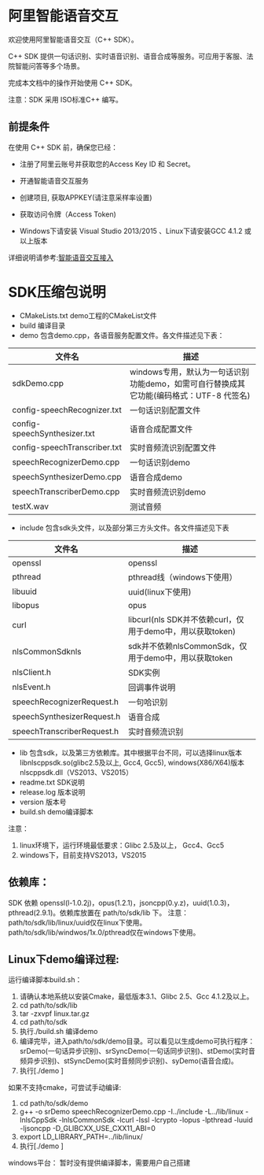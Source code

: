 # 阿里智能语音交互

欢迎使用阿里智能语音交互（C++ SDK）。

C++ SDK 提供一句话识别、实时语音识别、语音合成等服务。可应用于客服、法院智能问答等多个场景。

完成本文档中的操作开始使用 C++ SDK。

注意：SDK 采用 ISO标准C++ 编写。

## 前提条件

在使用 C++ SDK 前，确保您已经：

* 注册了阿里云账号并获取您的Access Key ID 和 Secret。

* 开通智能语音交互服务

* 创建项目, 获取APPKEY(请注意采样率设置)

* 获取访问令牌（Access Token)

* Windows下请安装 Visual Studio 2013/2015 、Linux下请安装GCC 4.1.2 或以上版本

详细说明请参考:[智能语音交互接入](https://help.aliyun.com/product/30413.html)



# SDK压缩包说明


- CMakeLists.txt demo工程的CMakeList文件
- build 编译目录
- demo 包含demo.cpp，各语音服务配置文件。各文件描述见下表：

| 文件名  | 描述  |
| ------------ | ------------ |
| sdkDemo.cpp | windows专用，默认为一句话识别功能demo，如需可自行替换成其它功能(编码格式：UTF-8 代签名) |
| config-speechRecognizer.txt |  一句话识别配置文件 |
| config-speechSynthesizer.txt | 语音合成配置文件 |
| config-speechTranscriber.txt | 实时音频流识别配置文件  |
|  speechRecognizerDemo.cpp | 一句话识别demo  |
|  speechSynthesizerDemo.cpp | 语音合成demo  |
|  speechTranscriberDemo.cpp | 实时音频流识别demo  |
|  testX.wav | 测试音频  |

- include 包含sdk头文件，以及部分第三方头文件。各文件描述见下表

| 文件名  | 描述  |
| ------------ | ------------ |
| openssl |  openssl  |
| pthread | pthread线（windows下使用） |
| libuuid |  uuid(linux下使用)  |
| libopus |  opus  |
| curl | libcurl(nls SDK并不依赖curl，仅用于demo中，用以获取token) |
| nlsCommonSdknls | sdk并不依赖nlsCommonSdk，仅用于demo中，用以获取token |
| nlsClient.h | SDK实例  |
| nlsEvent.h | 回调事件说明  |
| speechRecognizerRequest.h | 一句哈识别  |
| speechSynthesizerRequest.h | 语音合成  |
| speechTranscriberRequest.h | 实时音频流识别  |

- lib
  包含sdk，以及第三方依赖库。其中根据平台不同，可以选择linux版本libnlscppsdk.so(glibc2.5及以上, Gcc4, Gcc5), windows(X86/X64)版本nlscppsdk.dll（VS2013、VS2015）
- readme.txt SDK说明
- release.log 版本说明
- version 版本号
- build.sh demo编译脚本

注意：
1. linux环境下，运行环境最低要求：Glibc 2.5及以上， Gcc4、Gcc5
2. windows下，目前支持VS2013，VS2015


## 依赖库：
SDK 依赖 openssl(l-1.0.2j)，opus(1.2.1)，jsoncpp(0.y.z)，uuid(1.0.3)，pthread(2.9.1)。依赖库放置在 path/to/sdk/lib 下。
注意：
      path/to/sdk/lib/linux/uuid仅在linux下使用。
      path/to/sdk/lib/windwos/1x.0/pthread仅在windows下使用。


## Linux下demo编译过程:
运行编译脚本build.sh：
1. 请确认本地系统以安装Cmake，最低版本3.1、Glibc 2.5、Gcc 4.1.2及以上。
2. cd path/to/sdk/lib
3. tar -zxvpf linux.tar.gz
4. cd path/to/sdk
5. 执行./build.sh 编译demo
6. 编译完毕，进入path/to/sdk/demo目录。可以看见以生成demo可执行程序：
   srDemo(一句话异步识别)、srSyncDemo(一句话同步识别)、stDemo(实时音频异步识别)、stSyncDemo(实时音频同步识别)、syDemo(语音合成)。
7. 执行[./demo <your appkey> <your AccessKey ID> <your AccessKey Secret>]

如果不支持cmake，可尝试手动编译:
1. cd path/to/sdk/demo
2. g++ -o srDemo speechRecognizerDemo.cpp -I../include -L../lib/linux -lnlsCppSdk -lnlsCommonSdk -lcurl -lssl -lcrypto -lopus -lpthread -luuid -ljsoncpp -D_GLIBCXX_USE_CXX11_ABI=0
3. export LD_LIBRARY_PATH=../lib/linux/
4. 执行[./demo <your appkey> <your AccessKey ID> <your AccessKey Secret>]

windows平台：
暂时没有提供编译脚本，需要用户自己搭建

